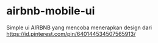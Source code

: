 # airbnb-mobile-ui
Simple ui AIRBNB yang mencoba menerapkan design dari https://id.pinterest.com/pin/640144534507565913/
